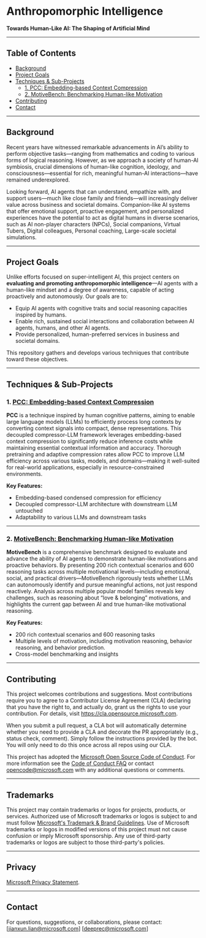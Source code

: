 
# Anthropomorphic Intelligence

**Towards Human-Like AI: The Shaping of Artificial Mind**

---

## Table of Contents

* [Background](#background)
* [Project Goals](#project-goals)
* [Techniques & Sub-Projects](#techniques--sub-projects)
  * [1. PCC: Embedding-based Context Compression](#1-pcc-embedding-based-context-compression)
  * [2. MotiveBench: Benchmarking Human-like Motivation](#2-motivebench-benchmarking-human-like-motivation) 
* [Contributing](#contributing) 
* [Contact](#contact)

---

## Background

Recent years have witnessed remarkable advancements in AI’s ability to perform objective tasks—ranging from mathematics and coding to various forms of logical reasoning. However, as we approach a society of human-AI symbiosis, crucial dimensions of human-like cognition, ideology, and consciousness—essential for rich, meaningful human-AI interactions—have remained underexplored.

Looking forward, AI agents that can understand, empathize with, and support users—much like close family and friends—will increasingly deliver value across business and societal domains. Companion-like AI systems that offer emotional support, proactive engagement, and personalized experiences have the potential to act as digital humans in diverse scenarios, such as AI non-player characters (NPCs), Social companions, Virtual Tubers, Digital colleagues, Personal coaching, Large-scale societal simulations.

---

## Project Goals

Unlike efforts focused on super-intelligent AI, this project centers on **evaluating and promoting anthropomorphic intelligence**—AI agents with a human-like mindset and a degree of awareness, capable of acting proactively and autonomously. Our goals are to:

* Equip AI agents with cognitive traits and social reasoning capacities inspired by humans.
* Enable rich, sustained social interactions and collaboration between AI agents, humans, and other AI agents.
* Provide personalized, human-preferred services in business and societal domains.

This repository gathers and develops various techniques that contribute toward these objectives.

---

## Techniques & Sub-Projects

### 1. [PCC: Embedding-based Context Compression](./PCC/README.md)

**PCC** is a technique inspired by human cognitive patterns, aiming to enable large language models (LLMs) to efficiently process long contexts by converting context signals into compact, dense representations. This decoupled compressor-LLM framework leverages embedding-based context compression to significantly reduce inference costs while maintaining essential contextual information and accuracy. Thorough pretraining and adaptive compression rates allow PCC to improve LLM efficiency across various tasks, models, and domains—making it well-suited for real-world applications, especially in resource-constrained environments.

**Key Features:**

* Embedding-based condensed compression for efficiency
* Decoupled compressor-LLM architecture with downstream LLM untouched 
* Adaptability to various LLMs and downstream tasks

---

### 2. [MotiveBench: Benchmarking Human-like Motivation](./MotiveBench/README.md)

**MotiveBench** is a comprehensive benchmark designed to evaluate and advance the ability of AI agents to demonstrate human-like motivations and proactive behaviors. By presenting 200 rich contextual scenarios and 600 reasoning tasks across multiple motivational levels—including emotional, social, and practical drivers—MotiveBench rigorously tests whether LLMs can autonomously identify and pursue meaningful actions, not just respond reactively. Analysis across multiple popular model families reveals key challenges, such as reasoning about “love & belonging” motivations, and highlights the current gap between AI and true human-like motivational reasoning.

**Key Features:**

* 200 rich contextual scenarios and 600 reasoning tasks
* Multiple levels of motivation, including motivation reasoning, behavior reasoning, and behavior prediction.
* Cross-model benchmarking and insights

---

## Contributing

This project welcomes contributions and suggestions.  Most contributions require you to agree to a
Contributor License Agreement (CLA) declaring that you have the right to, and actually do, grant us
the rights to use your contribution. For details, visit https://cla.opensource.microsoft.com.

When you submit a pull request, a CLA bot will automatically determine whether you need to provide
a CLA and decorate the PR appropriately (e.g., status check, comment). Simply follow the instructions
provided by the bot. You will only need to do this once across all repos using our CLA.

This project has adopted the [Microsoft Open Source Code of Conduct](https://opensource.microsoft.com/codeofconduct/).
For more information see the [Code of Conduct FAQ](https://opensource.microsoft.com/codeofconduct/faq/) or
contact [opencode@microsoft.com](mailto:opencode@microsoft.com) with any additional questions or comments.

---

## Trademarks

This project may contain trademarks or logos for projects, products, or services. Authorized use of Microsoft 
trademarks or logos is subject to and must follow 
[Microsoft's Trademark & Brand Guidelines](https://www.microsoft.com/en-us/legal/intellectualproperty/trademarks/usage/general).
Use of Microsoft trademarks or logos in modified versions of this project must not cause confusion or imply Microsoft sponsorship.
Any use of third-party trademarks or logos are subject to those third-party's policies.

---

## Privacy

[Microsoft Privacy Statement](https://go.microsoft.com/fwlink/?LinkId=521839).

---

## Contact

For questions, suggestions, or collaborations, please contact:
\[jianxun.lian@microsoft.com]
\[deeprec@microsoft.com]
